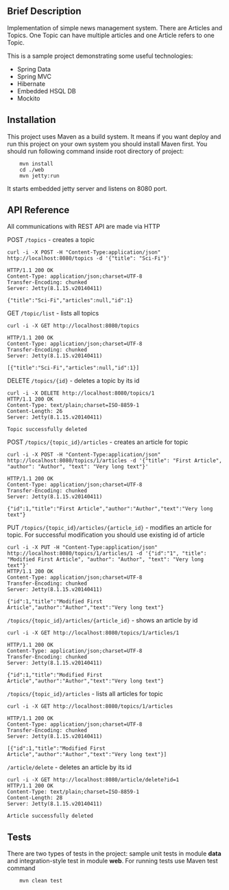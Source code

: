 ## Brief Description

Implementation of simple news management system. There are Articles and Topics. One Topic can have multiple articles and one Article refers to one Topic.

This is a sample project demonstrating some useful technologies:

* Spring Data
* Spring MVC
* Hibernate
* Embedded HSQL DB
* Mockito

## Installation

This project uses Maven as a build system. It means if you want deploy and run this project on your own system you should install Maven first. You should run following command inside root directory of project:
```
	mvn install
	cd ./web
	mvn jetty:run
```
It starts embedded jetty server and listens on 8080 port.

## API Reference
All communications with REST API are made via HTTP

POST `/topics` - creates a topic
```
curl -i -X POST -H "Content-Type:application/json" http://localhost:8080/topics -d '{"title": "Sci-Fi"}'

HTTP/1.1 200 OK
Content-Type: application/json;charset=UTF-8
Transfer-Encoding: chunked
Server: Jetty(8.1.15.v20140411)

{"title":"Sci-Fi","articles":null,"id":1}
```

GET `/topic/list` - lists all topics
```
curl -i -X GET http://localhost:8080/topics

HTTP/1.1 200 OK
Content-Type: application/json;charset=UTF-8
Transfer-Encoding: chunked
Server: Jetty(8.1.15.v20140411)

[{"title":"Sci-Fi","articles":null,"id":1}]
```

DELETE `/topics/{id}` - deletes a topic by its id
```
curl -i -X DELETE http://localhost:8080/topics/1
HTTP/1.1 200 OK
Content-Type: text/plain;charset=ISO-8859-1
Content-Length: 26
Server: Jetty(8.1.15.v20140411)

Topic successfully deleted
```

POST `/topics/{topic_id}/articles` - creates an article for topic
```
curl -i -X POST -H "Content-Type:application/json" http://localhost:8080/topics/1/articles -d '{"title": "First Article", "author": "Author", "text": "Very long text"}'

HTTP/1.1 200 OK
Content-Type: application/json;charset=UTF-8
Transfer-Encoding: chunked
Server: Jetty(8.1.15.v20140411)

{"id":1,"title":"First Article","author":"Author","text":"Very long text"}
```

PUT `/topics/{topic_id}/articles/{article_id}` - modifies an article for topic. For successful modification you should use existing id of article
```
curl -i -X PUT -H "Content-Type:application/json" http://localhost:8080/topics/1/articles/1 -d '{"id":"1", "title": "Modified First Article", "author": "Author", "text": "Very long text"}'
HTTP/1.1 200 OK
Content-Type: application/json;charset=UTF-8
Transfer-Encoding: chunked
Server: Jetty(8.1.15.v20140411)

{"id":1,"title":"Modified First Article","author":"Author","text":"Very long text"}
```

`/topics/{topic_id}/articles/{article_id}` - shows an article by id
```
curl -i -X GET http://localhost:8080/topics/1/articles/1

HTTP/1.1 200 OK
Content-Type: application/json;charset=UTF-8
Transfer-Encoding: chunked
Server: Jetty(8.1.15.v20140411)

{"id":1,"title":"Modified First Article","author":"Author","text":"Very long text"}
```

`/topics/{topic_id}/articles` - lists all articles for topic
```
curl -i -X GET http://localhost:8080/topics/1/articles

HTTP/1.1 200 OK
Content-Type: application/json;charset=UTF-8
Transfer-Encoding: chunked
Server: Jetty(8.1.15.v20140411)

[{"id":1,"title":"Modified First Article","author":"Author","text":"Very long text"}]
```

`/article/delete` - deletes an article by its id
```
curl -i -X GET http://localhost:8080/article/delete?id=1
HTTP/1.1 200 OK
Content-Type: text/plain;charset=ISO-8859-1
Content-Length: 28
Server: Jetty(8.1.15.v20140411)

Article successfully deleted
```

## Tests
There are two types of tests in the project: sample unit tests in module **data** and integration-style test in module **web**.
For running tests use Maven test command
```
 	mvn clean test
```